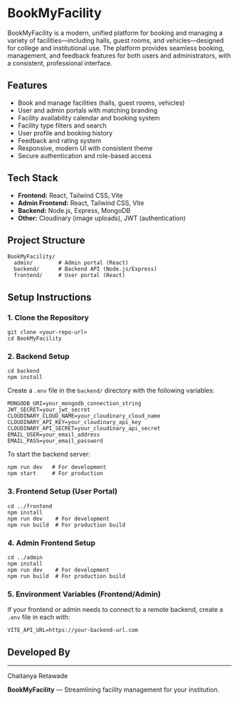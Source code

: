 # BookMyFacility

BookMyFacility is a modern, unified platform for booking and managing a variety of facilities—including halls, guest rooms, and vehicles—designed for college and institutional use. The platform provides seamless booking, management, and feedback features for both users and administrators, with a consistent, professional interface.

## Features
- Book and manage facilities (halls, guest rooms, vehicles)
- User and admin portals with matching branding
- Facility availability calendar and booking system
- Facility type filters and search
- User profile and booking history
- Feedback and rating system
- Responsive, modern UI with consistent theme
- Secure authentication and role-based access

## Tech Stack
- **Frontend:** React, Tailwind CSS, Vite
- **Admin Frontend:** React, Tailwind CSS, Vite
- **Backend:** Node.js, Express, MongoDB
- **Other:** Cloudinary (image uploads), JWT (authentication)

## Project Structure
```
BookMyFacility/
  admin/        # Admin portal (React)
  backend/      # Backend API (Node.js/Express)
  frontend/     # User portal (React)
```

## Setup Instructions

### 1. Clone the Repository
```
git clone <your-repo-url>
cd BookMyFacility
```

### 2. Backend Setup
```
cd backend
npm install
```
Create a `.env` file in the `backend/` directory with the following variables:
```
MONGODB_URI=your_mongodb_connection_string
JWT_SECRET=your_jwt_secret
CLOUDINARY_CLOUD_NAME=your_cloudinary_cloud_name
CLOUDINARY_API_KEY=your_cloudinary_api_key
CLOUDINARY_API_SECRET=your_cloudinary_api_secret
EMAIL_USER=your_email_address
EMAIL_PASS=your_email_password
```
To start the backend server:
```
npm run dev   # For development
npm start     # For production
```

### 3. Frontend Setup (User Portal)
```
cd ../frontend
npm install
npm run dev    # For development
npm run build  # For production build
```

### 4. Admin Frontend Setup
```
cd ../admin
npm install
npm run dev    # For development
npm run build  # For production build
```

### 5. Environment Variables (Frontend/Admin)
If your frontend or admin needs to connect to a remote backend, create a `.env` file in each with:
```
VITE_API_URL=https://your-backend-url.com
```

## Developed By
---
Chaitanya Retawade

**BookMyFacility** — Streamlining facility management for your institution. 